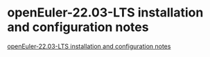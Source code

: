 # openEuler-22.03-LTS installation and configuration notes
[openEuler-22.03-LTS installation and configuration notes](https://aiwithcloud.com/2022/09/16/openeuler_22-03_lts_installation_and_configuration_notes/)